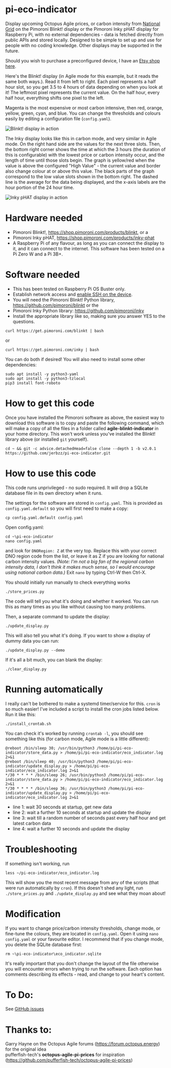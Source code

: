 # pi-eco-indicator
Display upcoming Octopus Agile prices, or carbon intensity from [National Grid](https://carbonintensity.org.uk/) on the Pimoroni Blinkt! display or the Pimoroni Inky pHAT display for Raspberry Pi, with no external dependencies - data is fetched directly from public APIs and stored locally. Designed to be simple to set up and use for people with no coding knowledge. Other displays may be supported in the future.

Should you wish to purchase a preconfigured device, I have an [Etsy shop here](https://www.etsy.com/uk/shop/jerbzz).

Here's the Blinkt! display (in Agile mode for this example, but it reads the same both ways.). Read it from left to right. Each pixel represents a half hour slot, so you get 3.5 to 4 hours of data depending on when you look at it! The leftmost pixel represents the current value. On the half hour, every half hour, everything shifts one pixel to the left.

Magenta is the most expensive or most carbon intensive, then red, orange, yellow, green, cyan, and blue. You can change the thresholds and colours easily by editing a configuration file (`config.yaml`).

![Blinkt! display in action](https://raw.githubusercontent.com/jerbzz/agile-blinkt-indicator/main/images/DSC_5094.jpg)

The Inky display looks like this in carbon mode, and very similar in Agile mode. On the right hand side are the values for the next three slots. Then, the bottom right corner shows the time at which the 3 hours (the duration of this is configurable) with the lowest price or carbon intensity occur, and the length of time until those slots begin. The graph is yellow/red when the value is above the configured "High Value" - the current value and border also change colour at or above this value. The black parts of the graph correspond to the low value slots shown in the bottom right. The dashed line is the average for the data being displayed, and the x-axis labels are the hour portion of the 24 hour time.

![Inky pHAT display in action](https://raw.githubusercontent.com/jerbzz/pi-eco-indicator/main/images/unnamed.jpg)

# Hardware needed

- Pimoroni Blinkt!, https://shop.pimoroni.com/products/blinkt, or a
- Pimoroni Inky pHAT, https://shop.pimoroni.com/products/inky-phat
- A Raspberry Pi of any flavour, as long as you can connect the display to it, and it can connect to the internet. This software has been tested on a Pi Zero W and a Pi 3B+.

# Software needed

- This has been tested on Raspberry Pi OS Buster only.
- Establish network access and [enable SSH on the device](https://magpi.raspberrypi.org/articles/ssh-remote-control-raspberry-pi).
- You will need the Pimoroni Blinkt! Python library, https://github.com/pimoroni/blinkt or the
- Pimoroni Inky Python library: https://github.com/pimoroni/inky
- Install the appropriate library like so, making sure you answer YES to the questions.

```
curl https://get.pimoroni.com/blinkt | bash
```
or
```
curl https://get.pimoroni.com/inky | bash
```
You can do both if desired! You will also need to install some other dependencies:
```
sudo apt install -y python3-yaml
sudo apt install -y python3-tzlocal
pip3 install font-roboto
```
# How to get this code
Once you have installed the Pimoroni software as above, the easiest way to download this software is to copy and paste the following command, which will make a copy of all the files in a folder called **agile-blinkt-indicator** in your home directory. This won't work unless you've installed the Blinkt! library above (or installed `git` yourself).

```
cd ~ && git -c advice.detachedHead=false clone --depth 1 -b v2.0.1 https://github.com/jerbzz/pi-eco-indicator.git
```
# How to use this code

This code runs unprivileged - no sudo required. It will drop a SQLite database file in its own directory when it runs.

The settings for the software are stored in `config.yaml`. This is provided as `config.yaml.default` so you will first need to make a copy:

```
cp config.yaml.default config.yaml
```

Open config.yaml:
```
cd ~\pi-eco-indicator
nano config.yaml
```
and look for `DNORegion: Z` at the very top. Replace this with your correct DNO region code from the list, or leave it as Z if you are looking for national carbon intensity values. *(Note: I'm not a big fan of the regional carbon intensity data, I don't think it makes much sense, so I would encourage using national carbon data.)* Exit `nano` by typing Ctrl-W then Ctrl-X.

You should initially run manually to check everything works
```
./store_prices.py
```

The code will tell you what it's doing and whether it worked. You can run this as many times as you like without causing too many problems. 

Then, a separate command to update the display:

```
./update_display.py
```

This will also tell you what it's doing. If you want to show a display of dummy data you can run:

```
./update_display.py --demo
```

If it's all a bit much, you can blank the display:

```
./clear_display.py
```

# Running automatically
I really can't be bothered to make a systemd timer/service for this. `cron` is so much easier!
I've included a script to install the cron jobs listed below. Run it like this:
```
./install_crontab.sh
```
You can check it's worked by running `crontab -l`, you should see something like this (for carbon mode, Agile mode is a little different):
```
@reboot /bin/sleep 30; /usr/bin/python3 /home/pi/pi-eco-indicator/store_data.py > /home/pi/pi-eco-indicator/eco_indicator.log 2>&1
@reboot /bin/sleep 40; /usr/bin/python3 /home/pi/pi-eco-indicator/update_display.py > /home/pi/pi-eco-indicator/eco_indicator.log 2>&1
*/30 * * * * /bin/sleep 26; /usr/bin/python3 /home/pi/pi-eco-indicator/store_data.py > /home/pi/pi-eco-indicator/eco_indicator.log 2>&1
*/30 * * * * /bin/sleep 36; /usr/bin/python3 /home/pi/pi-eco-indicator/update_display.py > /home/pi/pi-eco-indicator/eco_indicator.log 2>&1
```
- line 1: wait 30 seconds at startup, get new data
- line 2: wait a further 10 seconds at startup and update the display
- line 3: wait till a random number of seconds past every half hour and get latest carbon data
- line 4: wait a further 10 seconds and update the display

# Troubleshooting

If something isn't working, run 
```
less ~/pi-eco-indicator/eco_indicator.log
```
This will show you the most recent message from any of the scripts (that were run automatically by `cron`). If this doesn't shed any light, run `./store_prices.py` and `./update_display.py` and see what they moan about!

# Modification

If you want to change price/carbon intensity thresholds, change mode, or fine-tune the colours, they are located in `config.yaml`. Open it using `nano config.yaml` or your favourite editor. I recommend that if you change mode, you delete the SQLite database first:

```
rm ~\pi-eco-indicator\eco_indicator.sqlite
```

It's really important that you don't change the layout of the file otherwise you will encounter errors when trying to run the software. Each option has comments describing its effects - read, and change to your heart's content.

# To Do:

See [GitHub issues](https://github.com/jerbzz/pi-eco-indicator/issues)

# Thanks to:

Garry Hayne on the Octopus Agile forums (https://forum.octopus.energy) for the original idea  
pufferfish-tech's **octopus-agile-pi-prices** for inspiration (https://github.com/pufferfish-tech/octopus-agile-pi-prices)

